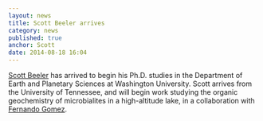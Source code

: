 ```yaml
---
layout: news
title: Scott Beeler arrives
category: news 
published: true 
anchor: Scott
date: 2014-08-18 16:04
---
```


[Scott Beeler](http://bradleylab.wustl.edu/team/scott/) has arrived to begin his Ph.D. studies in the Department of Earth and Planetary Sciences at Washington University. Scott arrives from the University of Tennessee, and will begin work studying the organic geochemistry of microbialites in a high-altitude lake, in a collaboration with [Fernando Gomez](http://biogeochem.wustl.edu/?p=227). 